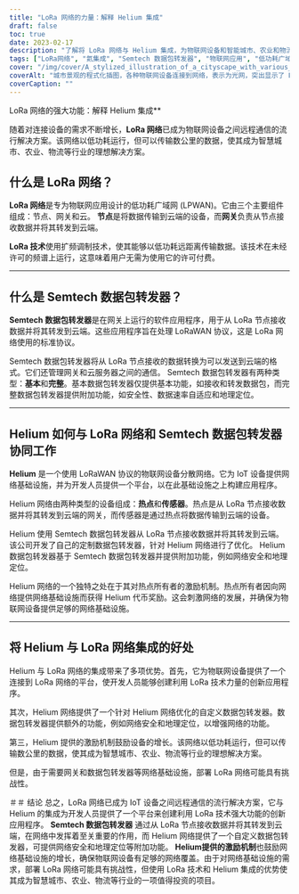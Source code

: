 ```yaml
---
title: "LoRa 网络的力量：解释 Helium 集成"
draft: false
toc: true
date: 2023-02-17
description: "了解将 LoRa 网络与 Helium 集成，为物联网设备和智能城市、农业和物流等行业带来的好处。"
tags: ["LoRa网络", "氦集成", "Semtech 数据包转发器", "物联网应用", "低功耗广域网", "扩频调制", "网关", "云", "LoRaWAN协议", "网络基础设施", "热点", "传感器", "网络安全", "地理定位", "激励机制", "智慧城市", "农业", "后勤", "物联网开发", "远程通讯"]
cover: "/img/cover/A_stylized_illustration_of_a_cityscape_with_various_IoT_dev.png"
coverAlt: "城市景观的程式化插图，各种物联网设备连接到网络，表示为光网，突出显示了 Helium 徽标。"
coverCaption: ""
---
```

 LoRa 网络的强大功能：解释 Helium 集成**

随着对连接设备的需求不断增长，**LoRa 网络**已成为物联网设备之间远程通信的流行解决方案。该网络以低功耗运行，但可以传输数公里的数据，使其成为智慧城市、农业、物流等行业的理想解决方案。

## 什么是 LoRa 网络？

**LoRa 网络**是专为物联网应用设计的低功耗广域网 (LPWAN)。它由三个主要组件组成：节点、网关和云。 **节点**是将数据传输到云端的设备，而**网关**负责从节点接收数据并将其转发到云端。

**LoRa 技术**使用扩频调制技术，使其能够以低功耗远距离传输数据。该技术在未经许可的频谱上运行，这意味着用户无需为使用它的许可付费。

______

## 什么是 Semtech 数据包转发器？

**Semtech 数据包转发器**是在网关上运行的软件应用程序，用于从 LoRa 节点接收数据并将其转发到云端。这些应用程序旨在处理 LoRaWAN 协议，这是 LoRa 网络使用的标准协议。

Semtech 数据包转发器将从 LoRa 节点接收的数据转换为可以发送到云端的格式。它们还管理网关和云服务器之间的通信。 Semtech 数据包转发器有两种类型：**基本**和**完整**。基本数据包转发器仅提供基本功能，如接收和转发数据包，而完整数据包转发器提供附加功能，如安全性、数据速率自适应和地理定位。

______

## Helium 如何与 LoRa 网络和 Semtech 数据包转发器协同工作

**Helium** 是一个使用 LoRaWAN 协议的物联网设备分散网络。它为 IoT 设备提供网络基础设施，并为开发人员提供一个平台，以在此基础设施之上构建应用程序。

Helium 网络由两种类型的设备组成：**热点**和**传感器**。热点是从 LoRa 节点接收数据并将其转发到云端的网关，而传感器是通过热点将数据传输到云端的设备。

Helium 使用 Semtech 数据包转发器从 LoRa 节点接收数据并将其转发到云端。该公司开发了自己的定制数据包转发器，针对 Helium 网络进行了优化。 Helium 数据包转发器基于 Semtech 数据包转发器并提供附加功能，例如网络安全和地理定位。

Helium 网络的一个独特之处在于其对热点所有者的激励机制。热点所有者因向网络提供网络基础设施而获得 Helium 代币奖励。这会刺激网络的发展，并确保为物联网设备提供足够的网络基础设施。

______

## 将 Helium 与 LoRa 网络集成的好处

Helium 与 LoRa 网络的集成带来了多项优势。首先，它为物联网设备提供了一个连接到 LoRa 网络的平台，使开发人员能够创建利用 LoRa 技术力量的创新应用程序。

其次，Helium 网络提供了一个针对 Helium 网络优化的自定义数据包转发器。数据包转发器提供额外的功能，例如网络安全和地理定位，以增强网络的功能。

第三，Helium 提供的激励机制鼓励设备的增长。该网络以低功耗运行，但可以传输数公里的数据，使其成为智慧城市、农业、物流等行业的理想解决方案。

但是，由于需要网关和数据包转发器等网络基础设施，部署 LoRa 网络可能具有挑战性。

＃＃ 结论
总之，LoRa 网络已成为 IoT 设备之间远程通信的流行解决方案，它与 Helium 的集成为开发人员提供了一个平台来创建利用 LoRa 技术强大功能的创新应用程序。 **Semtech 数据包转发器** 通过从 LoRa 节点接收数据并将其转发到云端，在网络中发挥着至关重要的作用，而 Helium 网络提供了一个自定义数据包转发器，可提供网络安全和地理定位等附加功能。 **Helium提供的激励机制**也鼓励网络基础设施的增长，确保物联网设备有足够的网络覆盖。由于对网络基础设施的需求，部署 LoRa 网络可能具有挑战性，但使用 LoRa 技术和 Helium 集成的优势使其成为智慧城市、农业、物流等行业的一项值得投资的项目。

